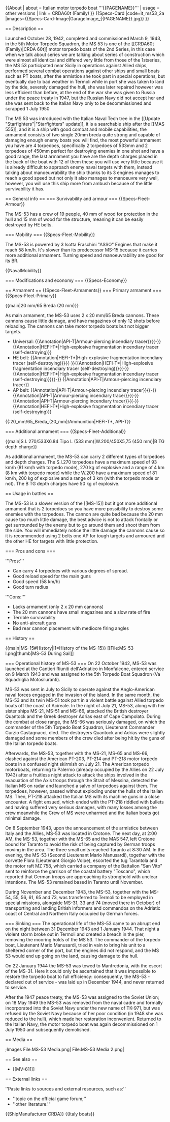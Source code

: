{{About
| about = Italian motor torpedo boat '''{{PAGENAME}}'''
| usage = other versions
| link = CRDA60t (Family)
}}
{{Specs-Card
|code=it_ms53_2a
|images={{Specs-Card-Image|GarageImage_{{PAGENAME}}.jpg}}
}}

== Description ==
<!-- ''In the first part of the description, cover the history of the ship's creation and military application. In the second part, tell the reader about using this ship in the game. Add a screenshot: if a beginner player has a hard time remembering vehicles by name, a picture will help them identify the ship in question.'' -->
Launched October 28, 1942, completed and commissioned March 9, 1943, in the 5th Motor Torpedo Squadron, the MS 53 is one of the [[CRDA60t (Family)|CRDA 60t]] motor torpedo boats of the 2nd Series, in this case when we talk about series we are talking about series of construction which were almost all identical and differed very little from those of the 1stseries, the MS 53 participated near Sicily in operations against Allied ships, performed several combat operations against other ships and small boats such as PT boats, after the armistice she took part in special operations, but eventually due to bad weather in Termoli while in port she was taken to land by the tide, severely damaged the hull, she was later repaired however was less efficient than before, at the end of the war she was given to Russia under the peace treaty in 1947, but the Russian Navy did not accept her and she was sent back to the Italian Navy only to be decommissioned and scrapped 1 July 1950

The MS 53 was introduced with the Italian Naval Tech tree in the [[Update "Starfighters"|"Starfighters" update]], it is a searchable ship after the [[MAS 555]], and it is a ship with good combat and mobile capabilities, the armament consists of two single 20mm breda quite strong and capable of damaging enough enemy boats you will find, the most powerful armament you have are 4 torpedoes, specifically 2 torpedoes of 533mm and 2 torpedoes of 450mm perfect for destroying enemies in one shot and have a good range, the last armament you have are the depth charges placed in the back of the boat with 12 of them these you will use very little because it is already difficult to approach enemy naval targets with them, instead talking about manoeuvrability the ship thanks to its 3 engines manages to reach a good speed but not only it also manages to manoeuvre very well, however, you will use this ship more from ambush because of the little survivability it has.

== General info ==
=== Survivability and armour ===
{{Specs-Fleet-Armour}}
<!-- ''Talk about the vehicle's armour. Note the most well-defended and most vulnerable zones, e.g. the ammo magazine. Evaluate the composition of components and assemblies responsible for movement and manoeuvrability. Evaluate the survivability of the primary and secondary armaments separately. Don't forget to mention the size of the crew, which plays an important role in fleet mechanics. Save tips on preserving survivability for the "Usage in battles" section. If necessary, use a graphical template to show the most well-protected or most vulnerable points in the armour.'' -->
The MS-53 has a crew of 19 people, 40 mm of wood for protection in the hull and 15 mm of wood for the structure, meaning it can be easily destroyed by HE belts.

=== Mobility ===
{{Specs-Fleet-Mobility}}
<!-- ''Write about the ship's mobility. Evaluate its power and manoeuvrability, rudder rerouting speed, stopping speed at full tilt, with its maximum forward and reverse speed.'' -->
The MS-53 is powered by 3 Isotta Fraschini "ASSO" Engines that make it reach 58 km/h. It's slower than its predecessor MS-15 because it carries more additional armament. Turning speed and manoeuvrability are good for its BR.

{{NavalMobility}}

=== Modifications and economy ===
{{Specs-Economy}}

== Armament ==
{{Specs-Fleet-Armaments}}
=== Primary armament ===
{{Specs-Fleet-Primary}}
<!-- ''Provide information about the characteristics of the primary armament. Evaluate their efficacy in battle based on their reload speed, ballistics and the capacity of their shells. Add a link to the main article about the weapon: <code><nowiki>{{main|Weapon name (calibre)}}</nowiki></code>. Broadly describe the ammunition available for the primary armament, and provide recommendations on how to use it and which ammunition to choose.'' -->
{{main|20 mm/65 Breda (20 mm)}}

As main armament, the MS-53 uses 2 x 20 mm/65 Breda cannons. These cannons cause little damage, and have magazines of only 12 shots before reloading. The cannons can take motor torpedo boats but not bigger targets.

* Universal: {{Annotation|API-T|Armour-piercing incendiary tracer}}{{-}}{{Annotation|HEFI-T*|High-explosive fragmentation incendiary tracer (self-destroying)}}
* HE belt: {{Annotation|HEFI-T*|High-explosive fragmentation incendiary tracer (self-destroying)}}{{-}}{{Annotation|HEFI-T*|High-explosive fragmentation incendiary tracer (self-destroying)}}{{-}}{{Annotation|HEFI-T*|High-explosive fragmentation incendiary tracer (self-destroying)}}{{-}}  {{Annotation|API-T|Armour-piercing incendiary tracer}}
* AP belt: {{Annotation|API-T|Armour-piercing incendiary tracer}}{{-}}{{Annotation|API-T|Armour-piercing incendiary tracer}}{{-}}{{Annotation|API-T|Armour-piercing incendiary tracer}}{{-}}{{Annotation|HEFI-T*|High-explosive fragmentation incendiary tracer (self-destroying)}}

{{:20_mm/65_Breda_(20_mm)/Ammunition|HEFI-T*, API-T}}

=== Additional armament ===
{{Specs-Fleet-Additional}}
<!-- ''Describe the available additional armaments of the ship: depth charges, mines, torpedoes. Talk about their positions, available ammunition and launch features such as dead zones of torpedoes. If there is no additional armament, remove this section.'' -->
{{main|S.I. 270/533X6.84 Tipo L (533 mm)|W.200/450X5,75 (450 mm)|B TG depth charge}}

As additional armament, the MS-53 can carry 2 different types of torpedoes and depth charges. The S.I.270 torpedoes have a maximum speed of 93 km/h (81 km/h with torpedo mode), 270 kg of explosive and a range of 4 km (8 km with torpedo mode) while the W.200 have a maximum speed of 81 km/h, 200 kg of explosive and a range of 3 km (with the torpedo mode or not). The B TG depth charges have 50 kg of explosive.

== Usage in battles ==
<!-- ''Describe the technique of using this ship, the characteristics of her use in a team and tips on strategy. Abstain from writing an entire guide – don't try to provide a single point of view, but give the reader food for thought. Talk about the most dangerous opponents for this vehicle and provide recommendations on fighting them. If necessary, note the specifics of playing with this vehicle in various modes (AB, RB, SB).'' -->

The MS-53 is a slower version of the [[MS-15]] but it got more additional armament that is 2 torpedoes so you have more possibility to destroy some enemies with the torpedoes. The cannon are quite bad because the 20 mm cause too much little damage, the best advice is not to attack frontally or get surrounded by the enemy but to go around them and shoot them from the side. You will immediately notice the little damage the cannons cause so it is recommended using 2 belts one AP for tough targets and armoured and the other HE for targets with little protection.

=== Pros and cons ===
<!-- ''Summarise and briefly evaluate the vehicle in terms of its characteristics and combat effectiveness. Mark its pros and cons in the bulleted list. Try not to use more than 6 points for each of the characteristics. Avoid using categorical definitions such as "bad", "good" and the like - use substitutions with softer forms such as "inadequate" and "effective".'' -->

'''Pros:'''

* Can carry 4 torpedoes with various degrees of spread.
* Good reload speed for the main guns
* Good speed (58 km/h)
* Good turn radius

'''Cons:'''

* Lacks armament (only 2 x 20 mm cannons)
* The 20 mm cannons have small magazines and a slow rate of fire
* Terrible survivability
* No anti-aircraft guns
* Bad rear cannon placement with mediocre firing angles

== History ==
<!-- ''Describe the history of the creation and combat usage of the ship in more detail than in the introduction. If the historical reference turns out to be too long, take it to a separate article, taking a link to the article about the ship and adding a block "/History" (example: <nowiki>https://wiki.warthunder.com/(Ship-name)/History</nowiki>) and add a link to it here using the <code>main</code> template. Be sure to reference text and sources by using <code><nowiki><ref></ref></nowiki></code>, as well as adding them at the end of the article with <code><nowiki><references /></nowiki></code>. This section may also include the ship's dev blog entry (if applicable) and the in-game encyclopedia description (under <code><nowiki>=== In-game description ===</nowiki></code>, also if applicable).'' -->
{{main|MS-15#History|l1=History of the MS-15}}
[[File:MS-53 I.png|thumb|MS-53 During Sail]]

=== Operational history of MS-53 ===
On 22 October 1942, MS-53 was launched at the Cantieri Riuniti dell'Adriatico in Monfalcone, entered service on 9 March 1943 and was assigned to the 5th Torpedo Boat Squadron (Va Squadriglia Motosiluranti).

MS-53 was sent in July to Sicily to operate against the Anglo-American naval forces engaged in the invasion of the island. In the same month, the MS-53 and its twin MS-51 took part in a violent battle against Allied torpedo boats off the coast of Acireale. In the night of July 21, MS-53, along with her sister ships MS-21, MS-51 and MS-66, attacked the British destroyer Quantock and the Greek destroyer Adrias east of Cape Campolato. During the combat at close range, the MS-66 was seriously damaged, on which the commander of the 5th Torpedo Boat Squadron, Lieutenant Commander Curzio Castagnacci, died. The destroyers Quantock and Adrias were slightly damaged and some members of the crew died after being hit by the guns of the Italian torpedo boats.

Afterwards, the MS-53, together with the MS-21, MS-65 and MS-66, clashed against the American PT-203, PT-214 and PT-218 motor torpedo boats in a confused night skirmish on July 21. The American torpedo motorboats, returning to Palermo (already occupied by the Allies on 22 July 1943) after a fruitless night attack to attack the ships involved in the evacuation of the Axis troops through the Strait of Messina, detected the Italian MS on radar and launched a salvo of torpedoes against them. The torpedoes, however, passed without exploding under the hulls of the Italian MS. Then, PT-218 attacked the Italian MS with its machine guns in a close encounter. A fight ensued, which ended with the PT-218 riddled with bullets and having suffered very serious damages, with many losses among the crew meanwhile the Crew of MS were unharmed and the Italian boats got minimal damage.

On 8 September 1943, upon the announcement of the armistice between Italy and the Allies, MS-53 was located in Crotone. The next day, at 2:00 AM, the MS-53, together with the MS-65 and the MAS 547, left Crotone bound for Taranto to avoid the risk of being captured by German troops moving in the area. The three small units reached Taranto at 8:30 AM. In the evening, the MS-53 (Second Lieutenant Mario Manusardi), together with the corvette Flora (Lieutenant Giorgio Volpe), escorted the tug Tarantola and the motor raft MZ 758, which carried a company of the Battalion "San Vito" sent to reinforce the garrison of the coastal battery "Toscano", which reported that German troops are approaching its stronghold with unclear intentions. The MS-53 remained based in Taranto until November.

During November and December 1943, the MS-53, together with the MS-54, 55, 56, 61, 65 and 73, was transferred to Termoli to be employed in special missions, alongside MS-31, 33 and 74 (moved there in October) of transporting and landing British informers and commandos on the Adriatic coast of Central and Northern Italy occupied by German forces.

=== Sinking ===
The operational life of the MS-53 came to an abrupt end on the night between 31 December 1943 and 1 January 1944. That night a violent storm broke out in Termoli and created a breach in the pier, removing the mooring holds of the MS 53. The commander of the torpedo boat, Lieutenant Mario Manusardi, tried in vain to bring his unit to a sheltered corner of the port, but the engines did not respond, and the MS 53 would end up going on the land, causing damage to the hull.

On 22 January 1944 the MS-53 was towed to Manfredonia, with the escort of the MS-31. Here it could only be ascertained that it was impossible to restore the torpedo boat to full efficiency: consequently, the MS-53 - declared out of service - was laid up in December 1944, and never returned to service.

After the 1947 peace treaty, the MS-53 was assigned to the Soviet Union; on 18 May 1949 the MS-53 was removed from the naval cadre and formally incorporated into the Soviet Navy under the new name of TK-971, but was refused by the Soviet Navy because of her poor condition (in 1948 she was reduced to the hull), which made her restoration inconvenient. Returned to the Italian Navy, the motor torpedo boat was again decommissioned on 1 July 1950 and subsequently demolished.

== Media ==
<!-- ''Excellent additions to the article would be video guides, screenshots from the game, and photos.'' -->

;Images
<gallery mode="packed-hover" heights="200">
File:MS-53 Media.png|
File:MS-53 Media 2.png|
</gallery>

== See also ==
<!-- ''Links to articles on the War Thunder Wiki that you think will be useful for the reader, for example:''
* ''reference to the series of the ship;''
* ''links to approximate analogues of other nations and research trees.'' -->

* [[MV-611]]

== External links ==
<!-- ''Paste links to sources and external resources, such as:''
* ''topic on the official game forum;''
* ''other literature.'' -->
''Paste links to sources and external resources, such as:''

* ''topic on the official game forum;''
* ''other literature.''

{{ShipManufacturer CRDA}}
{{Italy boats}}